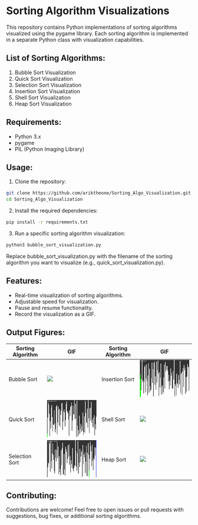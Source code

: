# Sorting Algorithm Visualizations

This repository contains Python implementations of sorting algorithms visualized using the pygame library. Each sorting algorithm is implemented in a separate Python class with visualization capabilities.

## List of Sorting Algorithms:

1. Bubble Sort Visualization
2. Quick Sort Visualization
3. Selection Sort Visualization
4. Insertion Sort Visualization
5. Shell Sort Visualization
6. Heap Sort Visualization

## Requirements:

- Python 3.x
- pygame
- PIL (Python Imaging Library)

## Usage:

1. Clone the repository:

```bash
git clone https://github.com/ariktheone/Sorting_Algo_Visualization.git
cd Sorting_Algo_Visualization
```
2. Install the required dependencies:

```bash
pip install -r requirements.txt
```

3. Run a specific sorting algorithm visualization:

```bash
python3 bubble_sort_visualization.py

```
Replace bubble_sort_visualization.py with the filename of the sorting algorithm you want to visualize (e.g., quick_sort_visualization.py).

## Features:

- Real-time visualization of sorting algorithms.
- Adjustable speed for visualization.
- Pause and resume functionality.
- Record the visualization as a GIF.

## Output Figures:

| Sorting Algorithm | GIF | Sorting Algorithm | GIF |
|---|---|---|---|
| Bubble Sort | <img src="/GIFs/bubble_sort_simulation.gif" width="300"> | Insertion Sort | <img src="/GIFs/insertion_sort_simulation.gif" width="300"> |
| Quick Sort | <img src="/GIFs/quick_sort_simulation.gif" width="300"> | Shell Sort | <img src="/GIFs/shell_sort_simulation.gif" width="300"> |
| Selection Sort | <img src="/GIFs/selection_sort_simulation.gif" width="300"> | Heap Sort | <img src="/GIFs/heap_sort_simulation.gif" width="300"> |






## Contributing:

Contributions are welcome! Feel free to open issues or pull requests with suggestions, bug fixes, or additional sorting algorithms.


